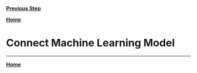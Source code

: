 [**Previous Step**](lab7-machine-learning-studio.md)

[**Home**](../../README.md)

# Connect Machine Learning Model

***

[**Home**](../../README.md)